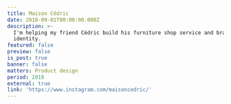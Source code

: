 ```yaml
---
title: Maison Cédric
date: 2018-09-01T00:00:00.000Z
description: >-
  I'm helping my friend Cédric build his furniture shop service and brand
  identity.
featured: false
preview: false
is_post: true
banner: false
matters: Product design
period: 2018
external: true
link: 'https://www.instagram.com/maisoncedric/'
---
```


